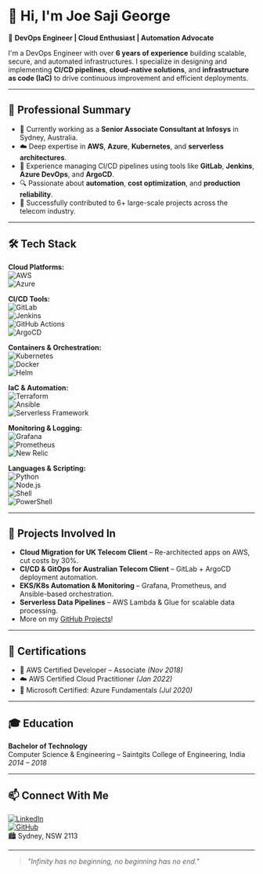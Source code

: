 # 👋 Hi, I'm Joe Saji George

🚀 **DevOps Engineer | Cloud Enthusiast | Automation Advocate**

I'm a DevOps Engineer with over **6 years of experience** building scalable, secure, and automated infrastructures. I specialize in designing and implementing **CI/CD pipelines**, **cloud-native solutions**, and **infrastructure as code (IaC)** to drive continuous improvement and efficient deployments.

---

## 💼 Professional Summary

- 🔧 Currently working as a **Senior Associate Consultant at Infosys** in Sydney, Australia.
- ☁️ Deep expertise in **AWS**, **Azure**, **Kubernetes**, and **serverless architectures**.
- 🔁 Experience managing CI/CD pipelines using tools like **GitLab**, **Jenkins**, **Azure DevOps**, and **ArgoCD**.
- 🔍 Passionate about **automation**, **cost optimization**, and **production reliability**.
- 🧪 Successfully contributed to 6+ large-scale projects across the telecom industry.

---

## 🛠️ Tech Stack

**Cloud Platforms:**  
![AWS](https://img.shields.io/badge/AWS-232F3E?style=flat&logo=amazon-aws&logoColor=white)  
![Azure](https://img.shields.io/badge/Microsoft%20Azure-0078D4?style=flat&logo=microsoft-azure&logoColor=white)  

**CI/CD Tools:**  
![GitLab](https://img.shields.io/badge/GitLab%20CI/CD-FC6D26?style=flat&logo=gitlab&logoColor=white)  
![Jenkins](https://img.shields.io/badge/Jenkins-D24939?style=flat&logo=jenkins&logoColor=white)  
![GitHub Actions](https://img.shields.io/badge/GitHub%20Actions-2088FF?style=flat&logo=github-actions&logoColor=white)  
![ArgoCD](https://img.shields.io/badge/ArgoCD-ef6c00?style=flat)

**Containers & Orchestration:**  
![Kubernetes](https://img.shields.io/badge/Kubernetes-326CE5?style=flat&logo=kubernetes&logoColor=white)  
![Docker](https://img.shields.io/badge/Docker-2496ED?style=flat&logo=docker&logoColor=white)  
![Helm](https://img.shields.io/badge/Helm-0F1689?style=flat&logo=helm&logoColor=white)

**IaC & Automation:**  
![Terraform](https://img.shields.io/badge/Terraform-623CE4?style=flat&logo=terraform&logoColor=white)  
![Ansible](https://img.shields.io/badge/Ansible-EE0000?style=flat&logo=ansible&logoColor=white)  
![Serverless Framework](https://img.shields.io/badge/Serverless-FD5750?style=flat&logo=serverless&logoColor=white)

**Monitoring & Logging:**  
![Grafana](https://img.shields.io/badge/Grafana-F46800?style=flat&logo=grafana&logoColor=white)  
![Prometheus](https://img.shields.io/badge/Prometheus-E6522C?style=flat&logo=prometheus&logoColor=white)  
![New Relic](https://img.shields.io/badge/NewRelic-008C99?style=flat)

**Languages & Scripting:**  
![Python](https://img.shields.io/badge/Python-3776AB?style=flat&logo=python&logoColor=white)  
![Node.js](https://img.shields.io/badge/Node.js-339933?style=flat&logo=node.js&logoColor=white)  
![Shell](https://img.shields.io/badge/Shell_Script-121011?style=flat&logo=gnu-bash&logoColor=white)  
![PowerShell](https://img.shields.io/badge/PowerShell-5391FE?style=flat&logo=powershell&logoColor=white)

---

## 🧪 Projects Involved In

- **Cloud Migration for UK Telecom Client** – Re-architected apps on AWS, cut costs by 30%.
- **CI/CD & GitOps for Australian Telecom Client** – GitLab + ArgoCD deployment automation.
- **EKS/K8s Automation & Monitoring** – Grafana, Prometheus, and Ansible-based orchestration.
- **Serverless Data Pipelines** – AWS Lambda & Glue for scalable data processing.
- More on my [GitHub Projects](https://github.com/joesajigeorge)!

---

## 📜 Certifications

- 🏅 AWS Certified Developer – Associate *(Nov 2018)*  
- ☁️ AWS Certified Cloud Practitioner *(Jan 2022)*  
- 🔷 Microsoft Certified: Azure Fundamentals *(Jul 2020)*

---

## 🎓 Education

**Bachelor of Technology**  
Computer Science & Engineering – Saintgits College of Engineering, India  
*2014 – 2018*

---

## 📫 Connect With Me

[![LinkedIn](https://img.shields.io/badge/-LinkedIn-blue?style=flat&logo=linkedin&logoColor=white)](https://www.linkedin.com/in/your-link)  
[![GitHub](https://img.shields.io/badge/-GitHub-black?style=flat&logo=github&logoColor=white)](https://github.com/joesajigeorge)  
🏙️ Sydney, NSW 2113

---

> *"Infinity has no beginning, no beginning has no end."*
